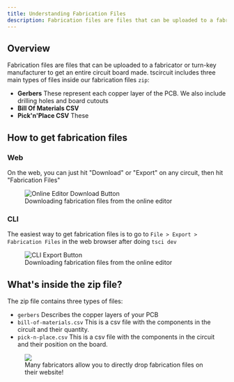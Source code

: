 ```yaml
---
title: Understanding Fabrication Files
description: Fabrication files are files that can be uploaded to a fabricator or turn-key
---
```


## Overview

Fabrication files are files that can be uploaded to a fabricator or turn-key
manufacturer to get an entire circuit board made. tscircuit includes three
main types of files inside our fabrication files `zip`:

- **Gerbers** These represent each copper layer of the PCB. We also include
  drilling holes and board cutouts
- **Bill Of Materials CSV**
- **Pick'n'Place CSV** These

## How to get fabrication files

### Web

On the web, you can just hit "Download" or "Export" on any circuit, then hit "Fabrication Files"

<figure>
<img src="/img/online-editor-download.png" alt="Online Editor Download Button" />
<figcaption>Downloading fabrication files from the online editor</figcaption>
</figure>

### CLI

The easiest way to get fabrication files is to go to `File > Export > Fabrication Files`
in the web browser after doing `tsci dev`

<figure>
<img src="/img/tsci-dev-export.png" alt="CLI Export Button" />
<figcaption>Downloading fabrication files from the online editor</figcaption>
</figure>

## What's inside the zip file?

The zip file contains three types of files:

- `gerbers` Describes the copper layers of your PCB
- `bill-of-materials.csv` This is a csv file with the components in the circuit and their
  quantity.
- `pick-n-place.csv` This is a csv file with the components in the circuit and their
  position on the board.

<figure>
<img className="img-rounded" src="/img/jlcpcb-upload.png" />
<figcaption>Many fabricators allow you to directly drop fabrication files on their website!</figcaption>
</figure>
